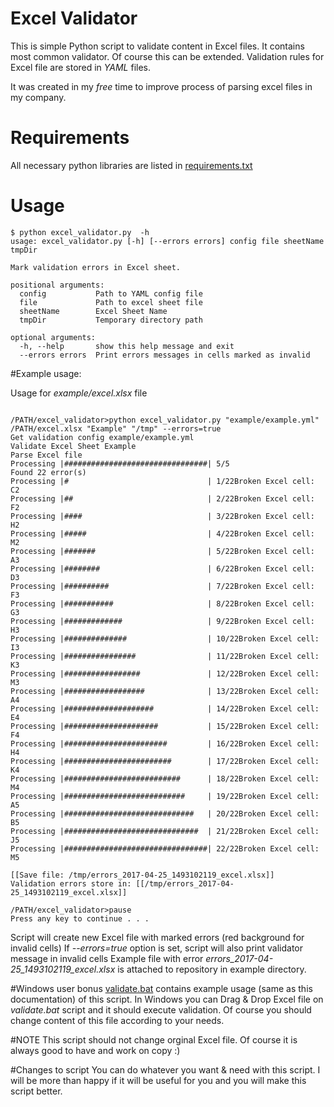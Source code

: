 # Excel Validator 

This is simple Python script to validate content in Excel files. It contains most common validator. Of course this
can be extended. Validation rules for Excel file are stored in *YAML* files.

It was created in my *free* time to improve process of parsing excel files in my company. 
 
# Requirements
 
All necessary python libraries are listed in  [requirements.txt](../blob/master/requirements.txt)
 
# Usage
 
 ```commandline
 $ python excel_validator.py  -h
 usage: excel_validator.py [-h] [--errors errors] config file sheetName tmpDir
 
 Mark validation errors in Excel sheet.
 
 positional arguments:
   config           Path to YAML config file
   file             Path to excel sheet file
   sheetName        Excel Sheet Name
   tmpDir           Temporary directory path
 
 optional arguments:
   -h, --help       show this help message and exit
   --errors errors  Print errors messages in cells marked as invalid
```

#Example usage:

Usage for *example/excel.xlsx* file
 
```commandline

/PATH/excel_validator>python excel_validator.py "example/example.yml" /PATH/excel.xlsx "Example" "/tmp" --errors=true
Get validation config example/example.yml
Validate Excel Sheet Example
Parse Excel file
Processing |################################| 5/5
Found 22 error(s)
Processing |#                               | 1/22Broken Excel cell: C2
Processing |##                              | 2/22Broken Excel cell: F2
Processing |####                            | 3/22Broken Excel cell: H2
Processing |#####                           | 4/22Broken Excel cell: M2
Processing |#######                         | 5/22Broken Excel cell: A3
Processing |########                        | 6/22Broken Excel cell: D3
Processing |##########                      | 7/22Broken Excel cell: F3
Processing |###########                     | 8/22Broken Excel cell: G3
Processing |#############                   | 9/22Broken Excel cell: H3
Processing |##############                  | 10/22Broken Excel cell: I3
Processing |################                | 11/22Broken Excel cell: K3
Processing |#################               | 12/22Broken Excel cell: M3
Processing |##################              | 13/22Broken Excel cell: A4
Processing |####################            | 14/22Broken Excel cell: E4
Processing |#####################           | 15/22Broken Excel cell: F4
Processing |#######################         | 16/22Broken Excel cell: H4
Processing |########################        | 17/22Broken Excel cell: K4
Processing |##########################      | 18/22Broken Excel cell: M4
Processing |###########################     | 19/22Broken Excel cell: A5
Processing |#############################   | 20/22Broken Excel cell: B5
Processing |##############################  | 21/22Broken Excel cell: J5
Processing |################################| 22/22Broken Excel cell: M5

[[Save file: /tmp/errors_2017-04-25_1493102119_excel.xlsx]]
Validation errors store in: [[/tmp/errors_2017-04-25_1493102119_excel.xlsx]]

/PATH/excel_validator>pause
Press any key to continue . . .
```

Script will create new Excel file with marked errors (red background for invalid cells)
If *--errors=true* option is set, script will also print validator message in invalid cells
Example file with error *errors_2017-04-25_1493102119_excel.xlsx* is attached to repository in example directory.  
  
#Windows user bonus
[validate.bat](../blob/master/validate.bat) contains example usage (same as this documentation) of this script.
In Windows you can Drag & Drop Excel file on *validate.bat* script and it should execute validation. Of course you 
should change content of this file according to your needs.

#NOTE
This script should not change orginal Excel file. Of course it is always good to have and work on copy :)

#Changes to script
You can do whatever you want & need with this script. I will be more than happy if it will be useful for you and you will make this script better.